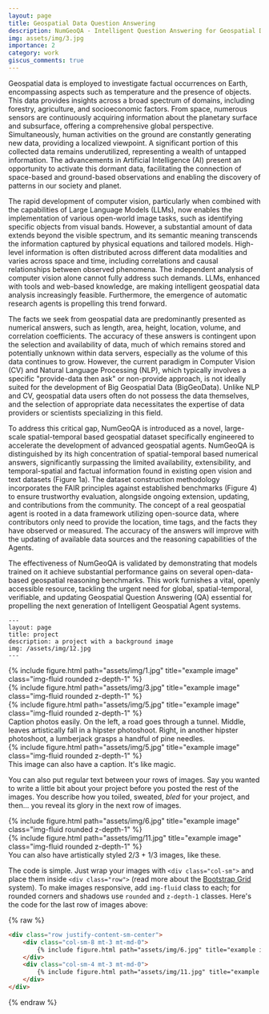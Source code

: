 ```yaml
---
layout: page
title: Geospatial Data Question Answering
description: NumGeoQA - Intelligent Question Answering for Geospatial Data
img: assets/img/3.jpg
importance: 2
category: work
giscus_comments: true
---
```


Geospatial data is employed to investigate factual occurrences on Earth, encompassing aspects such as temperature and the presence of objects. This data provides insights across a broad spectrum of domains, including forestry, agriculture, and socioeconomic factors. From space, numerous sensors are continuously acquiring information about the planetary surface and subsurface, offering a comprehensive global perspective. Simultaneously, human activities on the ground are constantly generating new data, providing a localized viewpoint. A significant portion of this collected data remains underutilized, representing a wealth of untapped information. The advancements in Artificial Intelligence (AI) present an opportunity to activate this dormant data, facilitating the connection of space-based and ground-based observations and enabling the discovery of patterns in our society and planet.

The rapid development of computer vision, particularly when combined with the capabilities of Large Language Models (LLMs), now enables the implementation of various open-world image tasks, such as identifying specific objects from visual bands. However, a substantial amount of data extends beyond the visible spectrum, and its semantic meaning transcends the information captured by physical equations and tailored models. High-level information is often distributed across different data modalities and varies across space and time, including correlations and causal relationships between observed phenomena. The independent analysis of computer vision alone cannot fully address such demands. LLMs, enhanced with tools and web-based knowledge, are making intelligent geospatial data analysis increasingly feasible. Furthermore, the emergence of automatic research agents is propelling this trend forward.

The facts we seek from geospatial data are predominantly presented as numerical answers, such as length, area, height, location, volume, and correlation coefficients. The accuracy of these answers is contingent upon the selection and availability of data, much of which remains stored and potentially unknown within data servers, especially as the volume of this data continues to grow. However, the current paradigm in Computer Vision (CV) and Natural Language Processing (NLP), which typically involves a specific "provide-data then ask" or non-provide approach, is not ideally suited for the development of Big Geospatial Data (BigGeoData). Unlike NLP and CV, geospatial data users often do not possess the data themselves, and the selection of appropriate data necessitates the expertise of data providers or scientists specializing in this field.

To address this critical gap, NumGeoQA is introduced as a novel, large-scale spatial-temporal based geospatial dataset specifically engineered to accelerate the development of advanced geospatial agents. NumGeoQA is distinguished by its high concentration of spatial-temporal based numerical answers, significantly surpassing the limited availability, extensibility, and temporal-spatial and factual information found in existing open vision and text datasets (Figure 1a). The dataset construction methodology incorporates the FAIR principles against established benchmarks (Figure 4) to ensure trustworthy evaluation, alongside ongoing extension, updating, and contributions from the community. The concept of a real geospatial agent is rooted in a data framework utilizing open-source data, where contributors only need to provide the location, time tags, and the facts they have observed or measured. The accuracy of the answers will improve with the updating of available data sources and the reasoning capabilities of the Agents.

The effectiveness of NumGeoQA is validated by demonstrating that models trained on it achieve substantial performance gains on several open-data-based geospatial reasoning benchmarks. This work furnishes a vital, openly accessible resource, tackling the urgent need for global, spatial-temporal, verifiable, and updating Geospatial Question Answering (QA) essential for propelling the next generation of Intelligent Geospatial Agent systems.


    ---
    layout: page
    title: project
    description: a project with a background image
    img: /assets/img/12.jpg
    ---

<div class="row">
    <div class="col-sm mt-3 mt-md-0">
        {% include figure.html path="assets/img/1.jpg" title="example image" class="img-fluid rounded z-depth-1" %}
    </div>
    <div class="col-sm mt-3 mt-md-0">
        {% include figure.html path="assets/img/3.jpg" title="example image" class="img-fluid rounded z-depth-1" %}
    </div>
    <div class="col-sm mt-3 mt-md-0">
        {% include figure.html path="assets/img/5.jpg" title="example image" class="img-fluid rounded z-depth-1" %}
    </div>
</div>
<div class="caption">
    Caption photos easily. On the left, a road goes through a tunnel. Middle, leaves artistically fall in a hipster photoshoot. Right, in another hipster photoshoot, a lumberjack grasps a handful of pine needles.
</div>
<div class="row">
    <div class="col-sm mt-3 mt-md-0">
        {% include figure.html path="assets/img/5.jpg" title="example image" class="img-fluid rounded z-depth-1" %}
    </div>
</div>
<div class="caption">
    This image can also have a caption. It's like magic.
</div>

You can also put regular text between your rows of images.
Say you wanted to write a little bit about your project before you posted the rest of the images.
You describe how you toiled, sweated, *bled* for your project, and then... you reveal its glory in the next row of images.


<div class="row justify-content-sm-center">
    <div class="col-sm-8 mt-3 mt-md-0">
        {% include figure.html path="assets/img/6.jpg" title="example image" class="img-fluid rounded z-depth-1" %}
    </div>
    <div class="col-sm-4 mt-3 mt-md-0">
        {% include figure.html path="assets/img/11.jpg" title="example image" class="img-fluid rounded z-depth-1" %}
    </div>
</div>
<div class="caption">
    You can also have artistically styled 2/3 + 1/3 images, like these.
</div>


The code is simple.
Just wrap your images with `<div class="col-sm">` and place them inside `<div class="row">` (read more about the <a href="https://getbootstrap.com/docs/4.4/layout/grid/">Bootstrap Grid</a> system).
To make images responsive, add `img-fluid` class to each; for rounded corners and shadows use `rounded` and `z-depth-1` classes.
Here's the code for the last row of images above:

{% raw %}
```html
<div class="row justify-content-sm-center">
    <div class="col-sm-8 mt-3 mt-md-0">
        {% include figure.html path="assets/img/6.jpg" title="example image" class="img-fluid rounded z-depth-1" %}
    </div>
    <div class="col-sm-4 mt-3 mt-md-0">
        {% include figure.html path="assets/img/11.jpg" title="example image" class="img-fluid rounded z-depth-1" %}
    </div>
</div>
```
{% endraw %}
